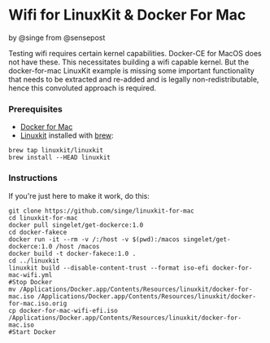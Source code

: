 Wifi for LinuxKit & Docker For Mac
==================================
by @singe from @sensepost

Testing wifi requires certain kernel capabilities. Docker-CE for MacOS does not have these. This necessitates building a wifi capable kernel. But the docker-for-mac LinuxKit example is missing some important functionality that needs to be extracted and re-added and is legally non-redistributable, hence this convoluted approach is required.

### Prerequisites

* [Docker for Mac](https://www.docker.com/docker-mac)
* [Linuxkit](https://github.com/linuxkit/linuxkit) installed with [brew](https://brew.sh/):
```
brew tap linuxkit/linuxkit
brew install --HEAD linuxkit
```

### Instructions

If you're just here to make it work, do this:
```
git clone https://github.com/singe/linuxkit-for-mac
cd linuxkit-for-mac
docker pull singelet/get-dockerce:1.0
cd docker-fakece
docker run -it --rm -v /:/host -v $(pwd):/macos singelet/get-dockerce:1.0 /host /macos
docker build -t docker-fakece:1.0 .
cd ../linuxkit
linuxkit build --disable-content-trust --format iso-efi docker-for-mac-wifi.yml
#Stop Docker
mv /Applications/Docker.app/Contents/Resources/linuxkit/docker-for-mac.iso /Applications/Docker.app/Contents/Resources/linuxkit/docker-for-mac.iso.orig
cp docker-for-mac-wifi-efi.iso /Applications/Docker.app/Contents/Resources/linuxkit/docker-for-mac.iso
#Start Docker
```

